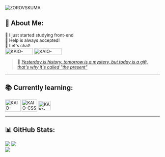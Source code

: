 



  <img align="center" alt="ZOROVSKUMA" src="https://cdn.discordapp.com/attachments/861956515678388248/1210225765505961994/asasasasasasasas.gif?ex=65e9c993&is=65d75493&hm=7df426b0503c1f4082c45022b74311f79b440a442ca0f6b58ef3a38f0e799d13&">
<h2> 🙊 About Me: </h2> 

  <div>
 
  <p>
  🔭 I just started studying front-end<br>🤝 Help is always accepted!<br>💬 Let's chat! 
<br> 
  <a href="https://www.linkedin.com/in/kaio-mendes-6bb1a22b6/" target="_blank" rel="external">
<img align="center" alt="KAIO-LINKEDIN" height="22,5" width="90" src="https://img.shields.io/badge/LinkedIn-0077B5?style=for-the-badge&logo=linkedin&logoColor=white"></a>
<a href="https://discordapp.com/users/444920476565766144" target="_blank" rel="external"><img align="center" alt="KAIO-DISCORD" height="22,5" width="90" src="https://img.shields.io/badge/Discord-7289DA?style=for-the-badge&logo=discord&logoColor=white"> </a>
    <blockquote>🌱 <em><a href="https://www.youtube.com/watch?v=HeOLas58buw" target="_blank" rel="external">Yesterday is history, tomorrow is a mystery, but today is a gift, that's why it's called "the present"</a></em></blockquote>
  </p>
    
  </div>

<hr>

<div> 
<h2>📚 Currently learning:</h2>

<img align="center" alt="KAIO-HTML" height="40" width="50" src="https://cdn.jsdelivr.net/gh/devicons/devicon@latest/icons/html5/html5-original-wordmark.svg">
  
<img align="center" alt="KAIO-CSS" height="40" width="50" src="https://cdn.jsdelivr.net/gh/devicons/devicon@latest/icons/css3/css3-original-wordmark.svg">

<img align="center" alt="KAIO-CSS" height="30" width="40" src="https://cdn.jsdelivr.net/gh/devicons/devicon@latest/icons/javascript/javascript-original.svg">
  
</div>

<hr>
<h2>📊 GitHub Stats:</h2>
<div>
  
<p>
  
![](https://github-readme-stats.vercel.app/api?username=kaiokrl&theme=chartreuse-dark&hide_border=false&include_all_commits=true&count_private=true)
![](https://github-readme-streak-stats.herokuapp.com/?user=kaiokrl&theme=chartreuse-dark&hide_border=false)<br/>
![](https://github-readme-stats.vercel.app/api/top-langs/?username=kaiokrl&theme=chartreuse-dark&hide_border=false&include_all_commits=true&count_private=true&layout=compact)

</p>

</div>





